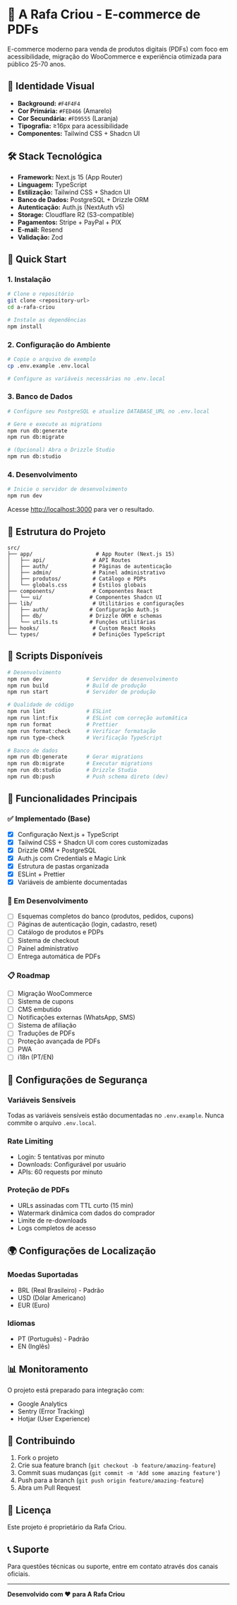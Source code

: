 # 🚀 A Rafa Criou - E-commerce de PDFs

E-commerce moderno para venda de produtos digitais (PDFs) com foco em acessibilidade, migração do WooCommerce e experiência otimizada para público 25-70 anos.

## 🎨 Identidade Visual

- **Background:** `#F4F4F4`
- **Cor Primária:** `#FED466` (Amarelo)
- **Cor Secundária:** `#FD9555` (Laranja)
- **Tipografia:** ≥16px para acessibilidade
- **Componentes:** Tailwind CSS + Shadcn UI

## 🛠️ Stack Tecnológica

- **Framework:** Next.js 15 (App Router)
- **Linguagem:** TypeScript
- **Estilização:** Tailwind CSS + Shadcn UI
- **Banco de Dados:** PostgreSQL + Drizzle ORM
- **Autenticação:** Auth.js (NextAuth v5)
- **Storage:** Cloudflare R2 (S3-compatible)
- **Pagamentos:** Stripe + PayPal + PIX
- **E-mail:** Resend
- **Validação:** Zod

## 🚀 Quick Start

### 1. Instalação

```bash
# Clone o repositório
git clone <repository-url>
cd a-rafa-criou

# Instale as dependências
npm install
```

### 2. Configuração do Ambiente

```bash
# Copie o arquivo de exemplo
cp .env.example .env.local

# Configure as variáveis necessárias no .env.local
```

### 3. Banco de Dados

```bash
# Configure seu PostgreSQL e atualize DATABASE_URL no .env.local

# Gere e execute as migrations
npm run db:generate
npm run db:migrate

# (Opcional) Abra o Drizzle Studio
npm run db:studio
```

### 4. Desenvolvimento

```bash
# Inicie o servidor de desenvolvimento
npm run dev
```

Acesse [http://localhost:3000](http://localhost:3000) para ver o resultado.

## 📁 Estrutura do Projeto

```
src/
├── app/                    # App Router (Next.js 15)
│   ├── api/               # API Routes
│   ├── auth/              # Páginas de autenticação
│   ├── admin/             # Painel administrativo
│   ├── produtos/          # Catálogo e PDPs
│   └── globals.css        # Estilos globais
├── components/            # Componentes React
│   └── ui/               # Componentes Shadcn UI
├── lib/                   # Utilitários e configurações
│   ├── auth/             # Configuração Auth.js
│   ├── db/               # Drizzle ORM e schemas
│   └── utils.ts          # Funções utilitárias
├── hooks/                 # Custom React Hooks
└── types/                 # Definições TypeScript
```

## 🔧 Scripts Disponíveis

```bash
# Desenvolvimento
npm run dev              # Servidor de desenvolvimento
npm run build            # Build de produção
npm run start            # Servidor de produção

# Qualidade de código
npm run lint             # ESLint
npm run lint:fix         # ESLint com correção automática
npm run format           # Prettier
npm run format:check     # Verificar formatação
npm run type-check       # Verificação TypeScript

# Banco de dados
npm run db:generate      # Gerar migrations
npm run db:migrate       # Executar migrations
npm run db:studio        # Drizzle Studio
npm run db:push          # Push schema direto (dev)
```

## 🌟 Funcionalidades Principais

### ✅ Implementado (Base)
- [x] Configuração Next.js + TypeScript
- [x] Tailwind CSS + Shadcn UI com cores customizadas
- [x] Drizzle ORM + PostgreSQL
- [x] Auth.js com Credentials e Magic Link
- [x] Estrutura de pastas organizada
- [x] ESLint + Prettier
- [x] Variáveis de ambiente documentadas

### 🔄 Em Desenvolvimento
- [ ] Esquemas completos do banco (produtos, pedidos, cupons)
- [ ] Páginas de autenticação (login, cadastro, reset)
- [ ] Catálogo de produtos e PDPs
- [ ] Sistema de checkout
- [ ] Painel administrativo
- [ ] Entrega automática de PDFs

### 📋 Roadmap
- [ ] Migração WooCommerce
- [ ] Sistema de cupons
- [ ] CMS embutido
- [ ] Notificações externas (WhatsApp, SMS)
- [ ] Sistema de afiliação
- [ ] Traduções de PDFs
- [ ] Proteção avançada de PDFs
- [ ] PWA
- [ ] i18n (PT/EN)

## 🔐 Configurações de Segurança

### Variáveis Sensíveis
Todas as variáveis sensíveis estão documentadas no `.env.example`. Nunca commite o arquivo `.env.local`.

### Rate Limiting
- Login: 5 tentativas por minuto
- Downloads: Configurável por usuário
- APIs: 60 requests por minuto

### Proteção de PDFs
- URLs assinadas com TTL curto (15 min)
- Watermark dinâmica com dados do comprador
- Limite de re-downloads
- Logs completos de acesso

## 🌍 Configurações de Localização

### Moedas Suportadas
- BRL (Real Brasileiro) - Padrão
- USD (Dólar Americano)
- EUR (Euro)

### Idiomas
- PT (Português) - Padrão
- EN (Inglês)

## 📊 Monitoramento

O projeto está preparado para integração com:
- Google Analytics
- Sentry (Error Tracking)
- Hotjar (User Experience)

## 🤝 Contribuindo

1. Fork o projeto
2. Crie sua feature branch (`git checkout -b feature/amazing-feature`)
3. Commit suas mudanças (`git commit -m 'Add some amazing feature'`)
4. Push para a branch (`git push origin feature/amazing-feature`)
5. Abra um Pull Request

## 📄 Licença

Este projeto é proprietário da Rafa Criou.

## 📞 Suporte

Para questões técnicas ou suporte, entre em contato através dos canais oficiais.

---

**Desenvolvido com ❤️ para A Rafa Criou**
